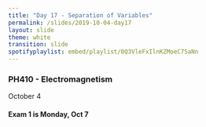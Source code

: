 ```yaml
---
title: "Day 17 - Separation of Variables"
permalink: /slides/2019-10-04-day17
layout: slide
theme: white
transition: slide
spotifyplaylist: embed/playlist/0Q3VleFxIlnKZMoeC75aNn
---
```

 
<section data-markdown="">

### PH410 - Electromagnetism

October 4
<!--this doesn't work... {% include spotifyplaylist.html id=page.spotifyplaylist %}-->
</section>

<section data-markdown="">

#### Exam 1 is Monday, Oct 7
	
</section>
